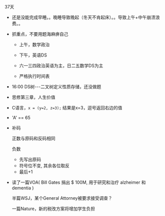 37天

*	还是没能完成早睡。。晚睡导致晚起（冬天不肯起床）。。导致上午+中午崩溃浪费。。

*	抓重点，不要用题海麻痹自己

	*	上午，数学政治

	*	下午，英语DS

	*	六一三四政治英语为主，日二五数学DS为主

	*	严格执行时间表

*	16:00 DS树---二叉树定义性质存储，还没做题

*	思修第三章，人生价值

*	C语言，`x = (y=2, z=3);` 结果是x=3，逗号返回右边的值

*	'A' == 65

*	补码

	正数与原码和反码相同

	负数

	*	先写出原码
	*	符号位不变, 其余各位取反
	*	最后+1

*	读了一篇VOA( Bill Gates 捐出 $ 100M, 用于研究和治疗 alzheimer 和 dementia )

	半篇WSJ，某个General Attorney被要求接受调查？

	一篇Nature，新的税改方案将增加学生负担
